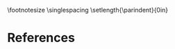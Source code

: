 \footnotesize
\singlespacing
\setlength{\parindent}{0in}

<!-- 
La table des références est éditées automatiquement, ne pas changer
-->

# References
